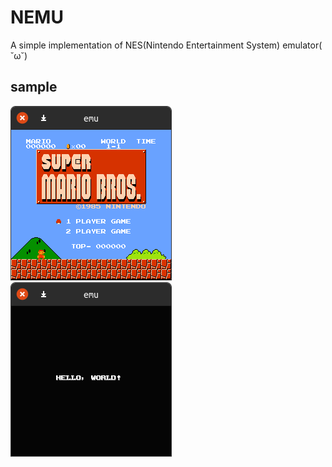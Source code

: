 # NEMU
A simple implementation of NES(Nintendo Entertainment System) emulator( ˘ω˘)

## sample

![mario](screenshot/smb.png)
![helloworld](screenshot/helloworld.png)
